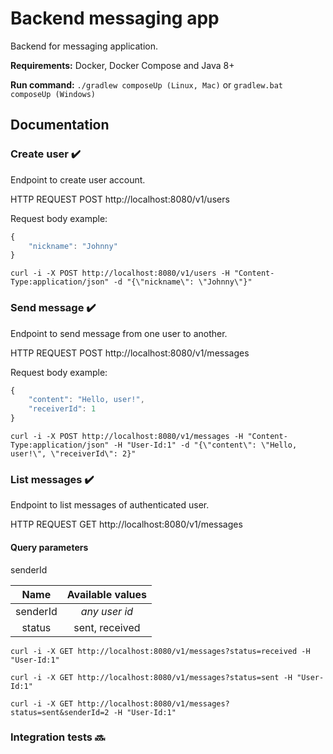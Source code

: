 # Backend messaging app

Backend for messaging application. 

**Requirements:** Docker, Docker Compose and Java 8+

**Run command:** `./gradlew composeUp (Linux, Mac)` or `gradlew.bat composeUp (Windows)`

## Documentation

### Create user :heavy_check_mark:
Endpoint to create user account.

HTTP REQUEST POST http://localhost:8080/v1/users

Request body example:
```javascript
{
    "nickname": "Johnny"
}
```

`curl -i -X POST http://localhost:8080/v1/users -H "Content-Type:application/json" -d "{\"nickname\": \"Johnny\"}"
`
### Send message :heavy_check_mark:
Endpoint to send message from one user to another.

HTTP REQUEST POST http://localhost:8080/v1/messages

Request body example:
```javascript
{
    "content": "Hello, user!",
    "receiverId": 1
}
```
`curl -i -X POST http://localhost:8080/v1/messages -H "Content-Type:application/json" -H "User-Id:1" -d "{\"content\": \"Hello, user!\", \"receiverId\": 2}"`

### List messages :heavy_check_mark:
Endpoint to list messages of authenticated user.

HTTP REQUEST GET http://localhost:8080/v1/messages

#### Query parameters
senderId

| Name        | Available values|
| :----------:|:---------------:|
| senderId    | _any user id_   |
| status      | sent, received  |

`curl -i -X GET http://localhost:8080/v1/messages?status=received -H "User-Id:1"`

`curl -i -X GET http://localhost:8080/v1/messages?status=sent -H "User-Id:1"`

`curl -i -X GET http://localhost:8080/v1/messages?status=sent&senderId=2 -H "User-Id:1"`

### Integration tests :soon:
